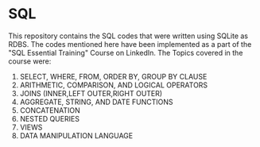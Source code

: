 # SQL
This repository contains the SQL codes that were written using SQLite as RDBS. The codes mentioned here have been implemented as a part of the "SQL Essential Training" Course on LinkedIn.
The Topics covered in the course were:
1) SELECT, WHERE, FROM, ORDER BY, GROUP BY CLAUSE
2) ARITHMETIC, COMPARISON, AND LOGICAL OPERATORS
3) JOINS (INNER,LEFT OUTER,RIGHT OUTER)
4) AGGREGATE, STRING, AND DATE FUNCTIONS
5) CONCATENATION
6) NESTED QUERIES
7) VIEWS
8) DATA MANIPULATION LANGUAGE
